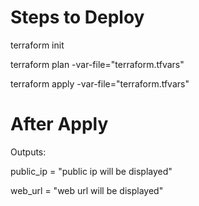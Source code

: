 # Steps to Deploy

terraform init

terraform plan -var-file="terraform.tfvars"

terraform apply -var-file="terraform.tfvars"

# After Apply

Outputs:

public_ip = "public ip will be displayed"

web_url   = "web url will be displayed"

